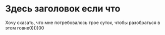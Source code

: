 # Здесь заголовок если что
Хочу сказать, что мне потребовалось трое суток, чтобы разобраться в этом говне0))))00
